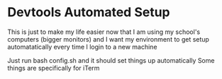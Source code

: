 # Devtools Automated Setup


This is just to make my life easier now that I am using my school's computers (bigger monitors)
and I want my environment to get setup automatatically every time I login to a new machine



Just run bash config.sh and it should set things up automatically
Some things are specifically for iTerm
